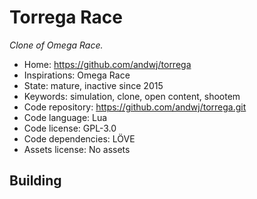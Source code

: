 # Torrega Race

_Clone of Omega Race._

- Home: https://github.com/andwj/torrega
- Inspirations: Omega Race
- State: mature, inactive since 2015
- Keywords: simulation, clone, open content, shootem
- Code repository: https://github.com/andwj/torrega.git
- Code language: Lua
- Code license: GPL-3.0
- Code dependencies: LÖVE
- Assets license: No assets

## Building
